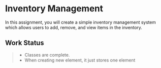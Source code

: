 # Inventory Management
In this assignment, you will create a simple inventory management system which allows users to add, remove, and view items in the inventory.

## Work Status
> - Classes are complete. 
> - When creating new element, it just stores one element
